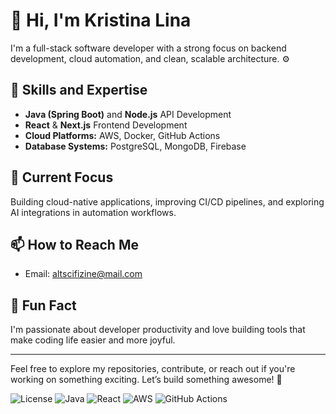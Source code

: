 # 👋 Hi, I'm Kristina Lina

I'm a full-stack software developer with a strong focus on backend development, cloud automation, and clean, scalable architecture. ⚙️

## 🔧 Skills and Expertise
- **Java (Spring Boot)** and **Node.js** API Development
- **React** & **Next.js** Frontend Development
- **Cloud Platforms:** AWS, Docker, GitHub Actions
- **Database Systems:** PostgreSQL, MongoDB, Firebase

## 🌱 Current Focus
Building cloud-native applications, improving CI/CD pipelines, and exploring AI integrations in automation workflows.

## 📫 How to Reach Me
- Email: altscifizine@mail.com

## 🚀 Fun Fact
I'm passionate about developer productivity and love building tools that make coding life easier and more joyful.

---

Feel free to explore my repositories, contribute, or reach out if you're working on something exciting. Let’s build something awesome! 🙌

![License](https://img.shields.io/badge/License-MIT-green)
![Java](https://img.shields.io/badge/Java-SpringBoot-orange)
![React](https://img.shields.io/badge/React-Frontend-61DAFB)
![AWS](https://img.shields.io/badge/AWS-Deployed-FF9900)
![GitHub Actions](https://img.shields.io/badge/GitHub_Actions-Automated-2088FF)
